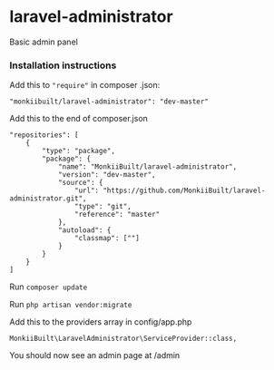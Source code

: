 # laravel-administrator
Basic admin panel

### Installation instructions

Add this to ```"require"``` in composer .json:
 
```"monkiibuilt/laravel-administrator": "dev-master"```
 
 Add this to the end of composer.json
 
 ```
 "repositories": [
     {
         "type": "package",
         "package": {
             "name": "MonkiiBuilt/laravel-administrator",
             "version": "dev-master",
             "source": {
                 "url": "https://github.com/MonkiiBuilt/laravel-administrator.git",
                 "type": "git",
                 "reference": "master"
             },
             "autoload": {
                 "classmap": [""]
             }
         }
     }
 ]
 ```

Run ```composer update```

Run ``php artisan vendor:migrate``

Add this to the providers array in config/app.php

```MonkiiBuilt\LaravelAdministrator\ServiceProvider::class,```

You should now see an admin page at /admin
